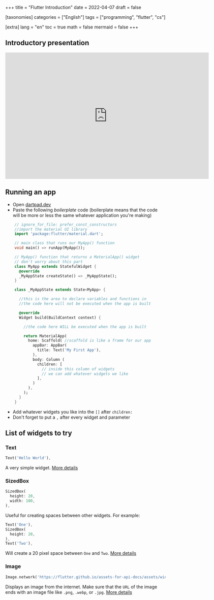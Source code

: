 +++
title = "Flutter Introduction"
date = 2022-04-07
draft = false

[taxonomies]
categories = ["English"]
tags = ["programming", "flutter", "cs"]

[extra]
lang = "en"
toc = true
math = false
mermaid = false
+++
## Introductory presentation
<iframe src="https://docs.google.com/presentation/d/e/2PACX-1vTbztbS-0eJRn4YTO85yUb1-vze4tRocKWSfTgl9-My0NHpi1OHwPxjC2FITGnRlAR70CI6kUcVHY9a/embed?start=false&loop=false&delayms=3000" frameborder="0" width="640" height="398" allowfullscreen="true" mozallowfullscreen="true" webkitallowfullscreen="true"></iframe>

## Running an app
 - Open [dartpad.dev](https://dartpad.dev)
 - Paste the following *boilerplate* code (boilerplate means that the code will be more or less the same whatever application you're making)
```dart
    // ignore_for_file: prefer_const_constructors
    //import the material UI library
    import 'package:flutter/material.dart';

    // main class that runs our MyApp() function
    void main() => runApp(MyApp());

    // MyApp() function that returns a MaterialApp() widget
    // don't worry about this part
    class MyApp extends StatefulWidget {
      @override
      _MyAppState createState() => _MyAppState();
    }

    class _MyAppState extends State<MyApp> {

      //this is the area to declare variables and functions in
      //the code here will not be executed when the app is built

      @override
      Widget build(BuildContext context) {

        //the code here WILL be executed when the app is built

        return MaterialApp(
          home: Scaffold( //scaffold is like a frame for our app
            appBar: AppBar(
              title: Text('My First App'),
            ),
            body: Column (
              children: [
                // inside this column of widgets
                // we can add whatever widgets we like
              ],
            )
          ),
        );
      }
    }
```
	
 - Add whatever widgets you like into the `[]` after `children: `
 - Don't forget to put a `,` after every widget and parameter

## List of widgets to try

### Text
```dart
Text('Hello World'),
```
A very simple widget. [More details](https://api.flutter.dev/flutter/widgets/Text-class.html)

### SizedBox
```dart
SizedBox(
  height: 20,
  width: 100,
),
```
Useful for creating spaces between other widgets. For example:
```dart
Text('One'),
SizedBox(
  height: 20,
),
Text('Two'),
```
Will create a 20 pixel space between `One` and `Two`. [More details](https://api.flutter.dev/flutter/widgets/SizedBox-class.html)

### Image
```dart
Image.network('https://flutter.github.io/assets-for-api-docs/assets/widgets/owl-2.jpg'),
```
Displays an image from the internet. Make sure that the `URL` of the image ends with an image file like `.png`, `.webp`, or `.jpg`. [More details](https://api.flutter.dev/flutter/widgets/Image-class.html)